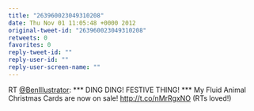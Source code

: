 ```yaml
---
title: "263960023049310208"
date: Thu Nov 01 11:05:48 +0000 2012
original-tweet-id: "263960023049310208"
retweets: 0
favorites: 0
reply-tweet-id: ""
reply-user-id: ""
reply-user-screen-name: ""
---
```

RT <a href="https://twitter.com/BenIllustrator">@BenIllustrator</a>: *** DING DING! FESTIVE THING! *** My Fluid Animal Christmas Cards are now on sale! http://t.co/nMrRgxNO (RTs loved!)
